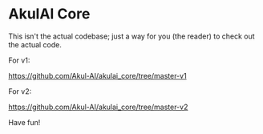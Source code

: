 # AkulAI Core

This isn't the actual codebase; just a way for you (the reader) to check out the actual code.

For v1:

https://github.com/Akul-AI/akulai_core/tree/master-v1

For v2:

https://github.com/Akul-AI/akulai_core/tree/master-v2

Have fun!